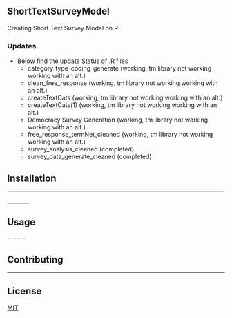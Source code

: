 ## ShortTextSurveyModel
 Creating Short Text Survey Model on R

### Updates
* Below find the update Status of .R files
  *  category_type_coding_generate (working, tm library not working working with an alt.)
  *  clean_free_response (working, tm library not working working with an alt.)
  *  createTextCats (working, tm library not working working with an alt.)
  *  createTextCats(1) (working, tm library not working working with an alt.)
  *  Democracy Survey Generation (working, tm library not working working with an alt.)
  *  free_response_termNet_cleaned  (working, tm library not working working with an alt.)
  *  survey_analysis_cleaned (completed)
  *  survey_data_generate_cleaned (completed)



## Installation

________

```bash
_______
```

## Usage

```r
------
```

## Contributing
------------------


## License
[MIT](https://choosealicense.com/licenses/mit/)
